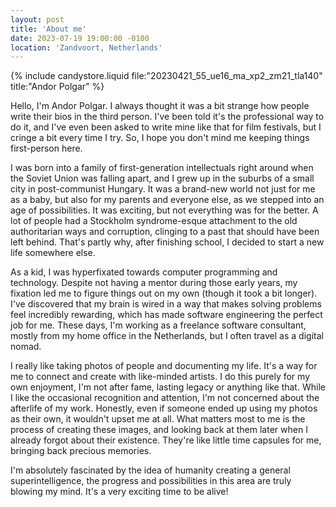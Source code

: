 ```yaml
---
layout: post
title: 'About me'
date: 2023-07-19 19:00:00 -0100
location: 'Zandvoort, Netherlands'
---
```


{% include candystore.liquid file:"20230421_55_ue16_ma_xp2_zm21_tla140" title:"Andor Polgar" %}

Hello, I'm Andor Polgar. I always thought it was a bit strange how people write their bios in the third person. I've been told it's the professional way to do it, and I've even been asked to write mine like that for film festivals, but I cringe a bit every time I try. So, I hope you don't mind me keeping things first-person here.

I was born into a family of first-generation intellectuals right around when the Soviet Union was falling apart, and I grew up in the suburbs of a small city in post-communist Hungary. It was a brand-new world not just for me as a baby, but also for my parents and everyone else, as we stepped into an age of possibilities. It was exciting, but not everything was for the better. A lot of people had a Stockholm syndrome-esque attachment to the old authoritarian ways and corruption, clinging to a past that should have been left behind. That's partly why, after finishing school, I decided to start a new life somewhere else.

As a kid, I was hyperfixated towards computer programming and technology. Despite not having a mentor during those early years, my fixation led me to figure things out on my own (though it took a bit longer). I've discovered that my brain is wired in a way that makes solving problems feel incredibly rewarding, which has made software engineering the perfect job for me. These days, I'm working as a freelance software consultant, mostly from my home office in the Netherlands, but I often travel as a digital nomad.

I really like taking photos of people and documenting my life. It's a way for me to connect and create with like-minded artists. I do this purely for my own enjoyment, I'm not after fame, lasting legacy or anything like that. While I like the occasional recognition and attention, I'm not concerned about the afterlife of my work. Honestly, even if someone ended up using my photos as their own, it wouldn't upset me at all. What matters most to me is the process of creating these images, and looking back at them later when I already forgot about their existence. They're like little time capsules for me, bringing back precious memories.

I'm absolutely fascinated by the idea of humanity creating a general superintelligence, the progress and possibilities in this area are truly blowing my mind. It's a very exciting time to be alive!
